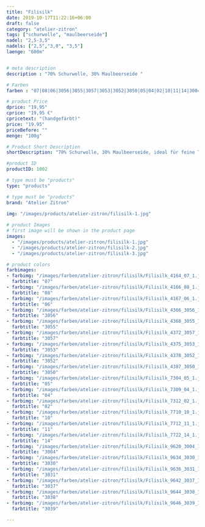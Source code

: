 ```yaml
---
title: "Filisilk"
date: 2019-10-17T11:22:16+06:00
draft: false
category: "atelier-zitron"
tags: ["schurwolle", "maulbeerseide"] 	
nadel: "2,5-3,5" 
nadels: ["2,5","3,0", "3,5"] 
laenge: "600m"	


# meta description
description : "70% Schurwolle, 30% Maulbeerseide "

# Farben
farben : "07|08|06|3056|3055|3057|3053|3052|3050|05|04|02|10|11|14|3004|3030|3031|3037|3038|3039"

# product Price
dprice: "19,95"
cprice: "19,95 €"
cpricetext: "(handgefärbt)"
price: "19.95"
priceBefore: ""
menge: "100g"

# Product Short Description
shortDescription: "70% Schurwolle, 30% Maulbeerseide, ideal für feine Tücher und Accessoires"

#product ID
productID: 1002

# type must be "products"
type: "products"

# type must be "products"
brand: "Atelier Zitron"
   
img: "/images/products/atelier-zitron/filisilk-1.jpg"

# product Images
# first image will be shown in the product page
images:
  - "/images/products/atelier-zitron/filisilk-1.jpg"
  - "/images/products/atelier-zitron/filisilk-2.jpg"
  - "/images/products/atelier-zitron/filisilk-3.jpg"

# product colors
farbimages:
- farbimg: "/images/farben/atelier-zitron/filisilk/Filisilk_4164_07_1.jpg"	
  farbtitle: "07"
- farbimg: "/images/farben/atelier-zitron/filisilk/Filisilk_4166_08_1.jpg"	
  farbtitle: "08"
- farbimg: "/images/farben/atelier-zitron/filisilk/Filisilk_4167_06_1.jpg"	
  farbtitle: "06"
- farbimg: "/images/farben/atelier-zitron/filisilk/Filisilk_4366_3056_1.jpg"	
  farbtitle: "3056"
- farbimg: "/images/farben/atelier-zitron/filisilk/Filisilk_4368_3055_1.jpg"	
  farbtitle: "3055"
- farbimg: "/images/farben/atelier-zitron/filisilk/Filisilk_4372_3057_1.jpg"	
  farbtitle: "3057"
- farbimg: "/images/farben/atelier-zitron/filisilk/Filisilk_4375_3053_1.jpg"	
  farbtitle: "3053"
- farbimg: "/images/farben/atelier-zitron/filisilk/Filisilk_4378_3052_1.jpg"	
  farbtitle: "3052"
- farbimg: "/images/farben/atelier-zitron/filisilk/Filisilk_4387_3050_1.jpg"	
  farbtitle: "3050"
- farbimg: "/images/farben/atelier-zitron/filisilk/Filisilk_7304_05_1.jpg"	
  farbtitle: "05"
- farbimg: "/images/farben/atelier-zitron/filisilk/Filisilk_7309_04_1.jpg"	
  farbtitle: "04"
- farbimg: "/images/farben/atelier-zitron/filisilk/Filisilk_7312_02_1.jpg"	
  farbtitle: "02"
- farbimg: "/images/farben/atelier-zitron/filisilk/Filisilk_7710_10_1.jpg"	
  farbtitle: "10"
- farbimg: "/images/farben/atelier-zitron/filisilk/Filisilk_7712_11_1.jpg"	
  farbtitle: "11"
- farbimg: "/images/farben/atelier-zitron/filisilk/Filisilk_7722_14_1.jpg"	
  farbtitle: "14"
- farbimg: "/images/farben/atelier-zitron/filisilk/Filisilk_9620_3004_1.jpg"	
  farbtitle: "3004"
- farbimg: "/images/farben/atelier-zitron/filisilk/Filisilk_9634_3030_1.jpg"	
  farbtitle: "3030"
- farbimg: "/images/farben/atelier-zitron/filisilk/Filisilk_9636_3031_1.jpg"	
  farbtitle: "3031"
- farbimg: "/images/farben/atelier-zitron/filisilk/Filisilk_9642_3037_1.jpg"	
  farbtitle: "3037"
- farbimg: "/images/farben/atelier-zitron/filisilk/Filisilk_9644_3038_1.jpg"	
  farbtitle: "3038"
- farbimg: "/images/farben/atelier-zitron/filisilk/Filisilk_9646_3039_1.jpg"	
  farbtitle: "3039"

---
```



